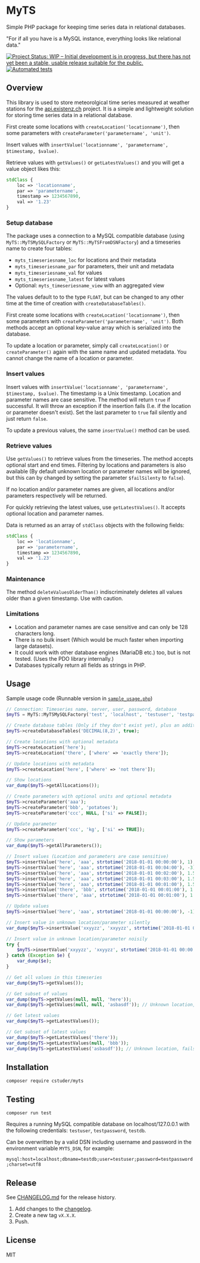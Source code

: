 # MyTS

Simple PHP package for keeping time series data in relational databases.

"For if all you have is a MySQL instance, everything looks like relational data."

[![Project Status: WIP – Initial development is in progress, but there has not yet been a stable, usable release suitable for the public.](https://www.repostatus.org/badges/latest/wip.svg)](https://www.repostatus.org/) [![Automated tests](https://github.com/cstuder/MyTS/actions/workflows/test.yml/badge.svg)](https://github.com/cstuder/MyTS/actions/workflows/test.yml)

## Overview

This library is used to store meteorolgical time series measured at weather stations for the [api.existenz.ch](https://api.existenz.ch) project. It is a simple and lightweight solution for storing time series data in a relational database.

First create some locations with `createLocation('locationname')`, then some parameters with `createParameter('parametername', 'unit')`. 

Insert values with `insertValue('locationname', 'parametername', $timestamp, $value)`.

Retrieve values with `getValues()` or `getLatestValues()` and you will get a value object likes this:

```php
stdClass {
    loc => 'locationname',
    par => 'parametername',
    timestamp => 1234567890,
    val => '1.23'
}
```

### Setup database

The package uses a connection to a MySQL compatible database (using `MyTS::MyTSMySQLFactory` or `MyTS::MyTSFromDSNFactory`) and a timeseries name to create four tables:

- `myts_timeseriesname_loc` for locations and their metadata
- `myts_timeseriesname_par` for parameters, their unit and metadata
- `myts_timeseriesname_val` for values
- `myts_timeseriesname_latest` for latest values
- Optional: `myts_timeseriesname_view` with an aggregated view

The values default to to the type `FLOAT`, but can be changed to any other time at the time of creation with `createDatabaseTables()`.

First create some locations with `createLocation('locationname')`, then some parameters with `createParameter('parametername', 'unit')`. Both methods accept an optional key-value array which is serialized into the database.

To update a location or parameter, simply call `createLocation()` or `createParameter()` again with the same name and updated metadata. You cannot change the name of a location or parameter.

### Insert values

Insert values with `insertValue('locationname', 'parametername', $timestamp, $value)`. The timestamp is a Unix timestamp. Location and parameter names are case sensitive. The method will return `true` if successful. It will throw an exception if the insertion fails (I.e. if the location or parameter doesn't exist). Set the last parameter to `true` fail silently and just return `false`.

To update a previous values, the same `insertValue()` method can be used.

### Retrieve values

Use `getValues()` to retrieve values from the timeseries. The method accepts optional start and end times. Filtering by locations and parameters is also available (By default unknown location or parameter names will be ignored, but this can by changed by setting the parameter `$failSilenty` to `false`).

If no location and/or parameter names are given, all locations and/or parameters respectively will be returned.

For quickly retrieving the latest values, use `getLatestValues()`. It accepts optional location and parameter names.

Data is returned as an array of `stdClass` objects with the following fields:

```php
stdClass {
    loc => 'locationname',
    par => 'parametername',
    timestamp => 1234567890,
    val => '1.23'
}
```

### Maintenance

The method `deleteValuesOlderThan()` indiscriminately deletes all values older than a given timestamp. Use with caution.

### Limitations

- Location and parameter names are case sensitive and can only be 128 characters long.
- There is no bulk insert (Which would be much faster when importing large datasets).
- It could work with other database engines (MariaDB etc.) too, but is not tested. (Uses the PDO library internally.)
- Databases typically return all fields as strings in PHP.

## Usage

Sample usage code (Runnable version in [`sample_usage.php`](docs/sample_usage.php))

```php
// Connection: Timeseries name, server, user, password, database
$myTS = MyTS::MyTSMySQLFactory('test', 'localhost', 'testuser', 'testpassword', 'testdb');

// Create database tables (Only if they don't exist yet), plus an additional info view
$myTS->createDatabaseTables('DECIMAL(8,2)', true);

// Create locations with optional metadata
$myTS->createLocation('here');
$myTS->createLocation('there', ['where' => 'exactly there']);

// Update locations with metadata
$myTS->createLocation('here', ['where' => 'not there']);

// Show locations
var_dump($myTS->getAllLocations());

// Create parameters with optional units and optional metadata
$myTS->createParameter('aaa');
$myTS->createParameter('bbb', 'potatoes');
$myTS->createParameter('ccc', NULL, ['si' => FALSE]);

// Update parameter
$myTS->createParameter('ccc', 'kg', ['si' => TRUE]);

// Show parameters
var_dump($myTS->getAllParameters());

// Insert values (Location and parameters are case sensitive)
$myTS->insertValue('here', 'aaa', strtotime('2018-01-01 00:00:00'), 1);
$myTS->insertValue('here', 'aaa', strtotime('2018-01-01 00:04:00'), -3);
$myTS->insertValue('here', 'aaa', strtotime('2018-01-01 00:02:00'), 1.567);
$myTS->insertValue('here', 'aaa', strtotime('2018-01-01 00:03:00'), 1.56789);
$myTS->insertValue('here', 'aaa', strtotime('2018-01-01 00:01:00'), 1.5);
$myTS->insertValue('there', 'bbb', strtotime('2018-01-01 00:01:00'), 1.51);
$myTS->insertValue('there', 'aaa', strtotime('2018-01-01 00:01:00'), 1.49);

// Update values
$myTS->insertValue('here', 'aaa', strtotime('2018-01-01 00:00:00'), -1);

// Insert value in unknown location/parameter silently
var_dump($myTS->insertValue('xxyyzz', 'xxyyzz', strtotime('2018-01-01 00:00:00'), 1, true));

// Insert value in unknown location/parameter noisily
try {
    $myTS->insertValue('xxyyzz', 'xxyyzz', strtotime('2018-01-01 00:00:00'), 1, false);
} catch (Exception $e) {
    var_dump($e);
}

// Get all values in this timeseries
var_dump($myTS->getValues());

// Get subset of values
var_dump($myTS->getValues(null, null, 'here'));
var_dump($myTS->getValues(null, null, 'asbasdf')); // Unknown location, fails silently

// Get latest values
var_dump($myTS->getLatestValues());

// Get subset of latest values
var_dump($myTS->getLatestValues('there'));
var_dump($myTS->getLatestValues(null, 'bbb'));
var_dump($myTS->getLatestValues('asbasdf')); // Unknown location, fails silently
```

## Installation

`composer require cstuder/myts`

## Testing

`composer run test`

Requires a running MySQL compatible database on localhost/127.0.0.1 with the following credentials: `testuser`, `testpassword`, `testdb`.

Can be overwritten by a valid DSN including username and password in the environment variable `MYTS_DSN`, for example:

`mysql:host=localhost;dbname=testdb;user=testuser;password=testpassword;charset=utf8`

## Release

See [CHANGELOG.md](CHANGELOG.md) for the release history.

1. Add changes to the [changelog](CHANGELOG.md).
1. Create a new tag `vX.X.X`.
1. Push.

## License

MIT
